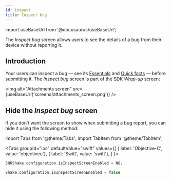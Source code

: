 ```yaml
---
id: inspect
title: Inspect bug
---
```

import useBaseUrl from '@docusaurus/useBaseUrl';

The *Inspect bug* screen allows users to see the details of a bug from their device without reporting it.

## Introduction
Your users can inspect a bug — see its [Essentials](/ios/essentials.md) and [Quick facts](ios/quick-facts.md) — before submitting it. The *Inspect bug* screen is part of the SDK *Wrap-up* screen:

<img
  alt="Attachments screen"
  src={useBaseUrl('screens/attachments_screen.png')}
/>


## Hide the *Inspect bug* screen
If you don’t want the screen to show when submitting a bug report, you can hide it using the following method:

import Tabs from '@theme/Tabs';
import TabItem from '@theme/TabItem';


<Tabs
  groupId="ios"
  defaultValue="swift"
  values={[
    { label: 'Objective-C', value: 'objectivec'},
    { label: 'Swift', value: 'swift'},
  ]
}>

<TabItem value="objectivec">

```objectivec
SHKShake.configuration.isInspectScreenEnabled = NO;
```

</TabItem>

<TabItem value="swift">

```swift
Shake.configuration.isInspectScreenEnabled = false
```

</TabItem>
</Tabs>
